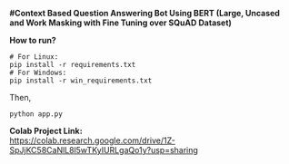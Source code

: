 **#Context Based Question Answering Bot Using BERT (Large, Uncased and Work Masking with Fine Tuning over SQuAD Dataset)**

**How to run?**
<br>

```
# For Linux:
pip install -r requirements.txt
# For Windows:
pip install -r win_requirements.txt
```
Then,
```
python app.py
```

**Colab Project Link:** <br>
https://colab.research.google.com/drive/1Z-SpJjKC58CaNlL8l5wTKyIURLgaQo1y?usp=sharing
<br><br>